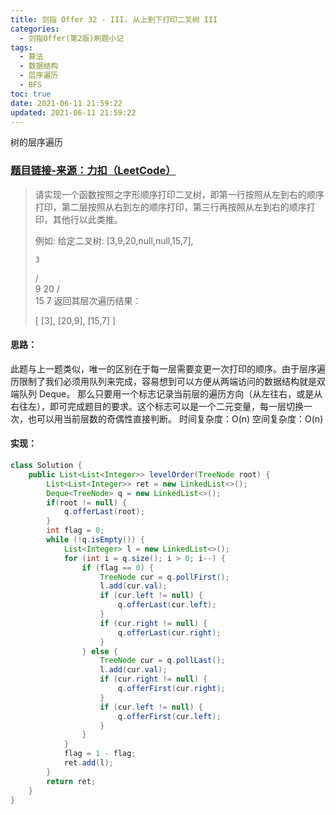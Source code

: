 ```yaml
---
title: 剑指 Offer 32 - III. 从上到下打印二叉树 III
categories:
  - 剑指Offer(第2版)刷题小记
tags:
  - 算法
  - 数据结构
  - 层序遍历
  - BFS
toc: true
date: 2021-06-11 21:59:22
updated: 2021-06-11 21:59:22
---
```


[//]: # (下一行开始到<!--more-->为引文部分，引文会显示在预览中)
树的层序遍历
<!--more-->
<script id="__bs_script__">//<![CDATA[
    document.write("<script async src='http://HOST:3000/browser-sync/browser-sync-client.js?v=2.26.14'><\/script>".replace("HOST", location.hostname));
//]]></script>

[//]: # (下一行开始为正文)
### [题目链接-来源：力扣（LeetCode）](https://leetcode-cn.com/problems/cong-shang-dao-xia-da-yin-er-cha-shu-iii-lcof)
> 请实现一个函数按照之字形顺序打印二叉树，即第一行按照从左到右的顺序打印，第二层按照从右到左的顺序打印，第三行再按照从左到右的顺序打印，其他行以此类推。
> 
> 例如:
> 给定二叉树: \[3,9,20,null,null,15,7],
> 
>     3
>    / \
>   9  20
>     /  \
>    15   7
> 返回其层次遍历结果：
> 
> \[
>   \[3],
>   \[20,9],
>   \[15,7]
> ]

#### 思路：
此题与上一题类似，唯一的区别在于每一层需要变更一次打印的顺序。由于层序遍历限制了我们必须用队列来完成，容易想到可以方便从两端访问的数据结构就是双端队列 Deque。
那么只要用一个标志记录当前层的遍历方向（从左往右，或是从右往左），即可完成题目的要求。这个标志可以是一个二元变量，每一层切换一次，也可以用当前层数的奇偶性直接判断。
时间复杂度：O(n)
空间复杂度：O(n)

#### 实现：
```java
class Solution {
    public List<List<Integer>> levelOrder(TreeNode root) {
        List<List<Integer>> ret = new LinkedList<>();
        Deque<TreeNode> q = new LinkedList<>();
        if(root != null) {
            q.offerLast(root);
        }
        int flag = 0;
        while (!q.isEmpty()) {
            List<Integer> l = new LinkedList<>();
            for (int i = q.size(); i > 0; i--) {
                if (flag == 0) {
                    TreeNode cur = q.pollFirst();
                    l.add(cur.val);
                    if (cur.left != null) {
                        q.offerLast(cur.left);
                    }
                    if (cur.right != null) {
                        q.offerLast(cur.right);
                    }
                } else {
                    TreeNode cur = q.pollLast();
                    l.add(cur.val);
                    if (cur.right != null) {
                        q.offerFirst(cur.right);
                    }
                    if (cur.left != null) {
                        q.offerFirst(cur.left);
                    }
                }
            }
            flag = 1 - flag;
            ret.add(l);
        }
        return ret;
    }
}
```